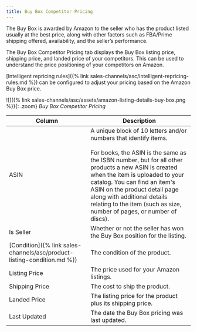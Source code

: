```yaml
---
title: Buy Box Competitor Pricing
---
```


The Buy Box is awarded by Amazon to the seller who has the product listed usually at the best price, along with other factors such as FBA/Prime shipping offered, availability, and the seller’s performance.

The Buy Box Competitor Pricing tab displays the Buy Box listing price, shipping price, and landed price of your competitors. This can be used to understand the price positioning of your competitors on Amazon.

[Intelligent repricing rules]({% link sales-channels/asc/intelligent-repricing-rules.md %}) can be configured to adjust your pricing based on the Amazon Buy Box price.

![]({% link sales-channels/asc/assets/amazon-listing-details-buy-box.png %}){: .zoom}
_Buy Box Competitor Pricing_

|Column|Description|
|--- |--- |
|ASIN|A unique block of 10 letters and/or numbers that identify items.<br/><br/>For books, the ASIN is the same as the ISBN number, but for all other products a new ASIN is created when the item is uploaded to your catalog. You can find an item's ASIN on the product detail page along with additional details relating to the item (such as size, number of pages, or number of discs). |
|Is Seller|Whether or not the seller has won the Buy Box position for the listing. |
|[Condition]({% link sales-channels/asc/product-listing-condition.md %})|The condition of the product. |
|Listing Price|The price used for your Amazon listings. |
|Shipping Price|The cost to ship the product. |
|Landed Price|The listing price for the product plus its shipping price. |
|Last Updated|The date the Buy Box pricing was last updated. |
